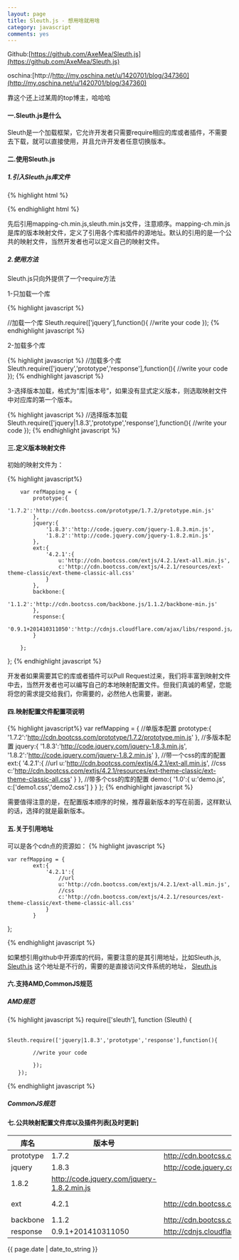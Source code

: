 ```yaml
---
layout: page
title: Sleuth.js - 想用啥就用啥
category: javascript
comments: yes
---
```


Github:[https://github.com/AxeMea/Sleuth.js](https://github.com/AxeMea/Sleuth.js)

oschina:[http://http://my.oschina.net/u/1420701/blog/347360](http://my.oschina.net/u/1420701/blog/347360)

靠这个还上过某周的top博主，哈哈哈



#### 一.Sleuth.js是什么
    
Sleuth是一个加载框架，它允许开发者只需要require相应的库或者插件，不需要去下载，就可以直接使用，并且允许开发者任意切换版本。

#### 二.使用Sleuth.js

##### 1.引入Sleuth.js库文件

{% highlight html %}
<script type="text/javascript" src="https://rawgithub.com/axemea/sleuth/master/mappings/mapping-ch.min.js"></script>
<script type="text/javascript" src="sleuth.js"></script>
{% endhighlight html %}

先后引用mapping-ch.min.js,sleuth.min.js文件，注意顺序。mapping-ch.min.js是库的版本映射文件，定义了引用各个库和插件的源地址。默认的引用的是一个公共的映射文件，当然开发者也可以定义自己的映射文件。

##### 2.使用方法

Sleuth.js只向外提供了一个require方法

1-只加载一个库

{% highlight javascript %}
<script type="text/javascript" src="https://rawgithub.com/axemea/sleuth/master/mappings/mapping-ch.min.js"></script>
//加载一个库
Sleuth.require(['jquery'],function(){
	//write your code 
});
{% endhighlight javascript %}

2-加载多个库

{% highlight javascript %}
//加载多个库
Sleuth.require(['jquery','prototype','response'],function(){
//write your code 
});
{% endhighlight javascript %}

3-选择版本加载，格式为“库|版本号”，如果没有显式定义版本，则选取映射文件中对应库的第一个版本。

{% highlight javascript %}
//选择版本加载
Sleuth.require(['jquery|1.8.3','prototype','response'],function(){
//write your code 
});
{% endhighlight javascript %}

#### 三.定义版本映射文件

初始的映射文件为：

{% highlight javascript%}

		var refMapping = {
			prototype:{
				'1.7.2':'http://cdn.bootcss.com/prototype/1.7.2/prototype.min.js'
			},
			jquery:{
				'1.8.3':'http://code.jquery.com/jquery-1.8.3.min.js',
				'1.8.2':'http://code.jquery.com/jquery-1.8.2.min.js'
			},
			ext:{
				'4.2.1':{
					u:'http://cdn.bootcss.com/extjs/4.2.1/ext-all.min.js',
					c:'http://cdn.bootcss.com/extjs/4.2.1/resources/ext-theme-classic/ext-theme-classic-all.css'
				}
			},
			backbone:{
				'1.1.2':'http://cdn.bootcss.com/backbone.js/1.1.2/backbone-min.js'
			},
			response:{
				'0.9.1+201410311050':'http://cdnjs.cloudflare.com/ajax/libs/respond.js/1.4.2/respond.min.js'
			}

		};
};
{% endhighlight javascript %}

开发者如果需要其它的库或者插件可以Pull Request过来，我们将丰富到映射文件中去，当然开发者也可以编写自己的本地映射配置文件。但我们真诚的希望，您能将您的需求提交给我们，你需要的，必然他人也需要，谢谢。

#### 四.映射配置文件配置项说明
{% highlight javascript%}
		var refMapping = {
			//单版本配置
			prototype:{
				'1.7.2':'http://cdn.bootcss.com/prototype/1.7.2/prototype.min.js'
			},
			//多版本配置
			jquery:{
				'1.8.3':'http://code.jquery.com/jquery-1.8.3.min.js',
				'1.8.2':'http://code.jquery.com/jquery-1.8.2.min.js'
			},
			//带一个css的库的配置
			ext:{
				'4.2.1':{
					//url
					u:'http://cdn.bootcss.com/extjs/4.2.1/ext-all.min.js',
					//css
					c:'http://cdn.bootcss.com/extjs/4.2.1/resources/ext-theme-classic/ext-theme-classic-all.css'
				}
			},
			//带多个css的库的配置
			demo:{
				'1.0':{
					u:'demo.js',
					c:['demo1.css','demo2.css']
				}
			}
};
{% endhighlight javascript %}

需要值得注意的是，在配置版本顺序的时候，推荐最新版本的写在前面，这样默认的话，选择的就是最新版本。



#### 五.关于引用地址


可以是各个cdn点的资源如：
{% highlight javascript %}

	var refMapping = {
			ext:{
				'4.2.1':{
					//url
					u:'http://cdn.bootcss.com/extjs/4.2.1/ext-all.min.js',
					//css
					c:'http://cdn.bootcss.com/extjs/4.2.1/resources/ext-theme-classic/ext-theme-classic-all.css'
				}
			}

};

{% endhighlight javascript %}


如果想引用github中开源库的代码，需要注意的是其引用地址，比如Sleuth.js,
[Sleuth.js](https://github.com/AxeMea/Sleuth/blob/master/sleuth.js) 
这个地址是不行的，需要的是直接访问文件系统的地址，
[Sleuth.js](https://rawgithub.com/axemea/sleuth/master/sleuth.js)

#### 六.支持AMD,CommonJS规范

##### AMD规范

{% highlight javascript %}
		require(['sleuth'], function (Sleuth) {

	　　　　Sleuth.require(['jquery|1.8.3','prototype','response'],function(){

			//write your code 

			});
	　　});

{% endhighlight javascript %}

##### CommonJS规范




#### 七.公共映射配置文件库以及插件列表[及时更新]


库名 | 版本号 | 脚本引用地址 | 样式引用地址
-----|--------|--------------|-------------
prototype | 1.7.2  | http://cdn.bootcss.com/prototype/1.7.2/prototype.min.js | 
jquery | 1.8.3  | http://code.jquery.com/jquery-1.8.3.min.js | 
 | 1.8.2  | http://code.jquery.com/jquery-1.8.2.min.js | 
ext | 4.2.1  | http://cdn.bootcss.com/extjs/4.2.1/ext-all.js | http://cdn.bootcss.com/extjs/4.2.1/resources/ext-theme-classic/ext-theme-classic-all.css
backbone | 1.1.2  | http://cdn.bootcss.com/backbone.js/1.1.2/backbone-min.js |  
response | 0.9.1+201410311050  | http://cdnjs.cloudflare.com/ajax/libs/respond.js/1.4.2/respond.min.js | 



{{ page.date | date_to_string }}
